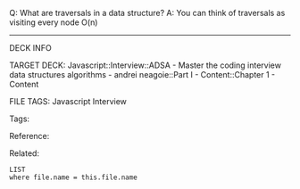 Q: What are traversals in a data structure?
A: You can think of traversals as visiting every node O(n)
<!--ID: 1689972344334-->



---

DECK INFO

TARGET DECK: Javascript::Interview::ADSA - Master the coding interview data structures algorithms - andrei neagoie::Part I - Content::Chapter 1 - Content

FILE TAGS: Javascript Interview

Tags:

Reference:

Related:

```dataview
LIST
where file.name = this.file.name
```

